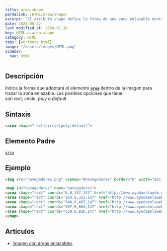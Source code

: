 ```yaml
---
title: area.shape
permalink: /HTML/area/shape/
excerpt: "El atributo shape define la forma de una zona enlazable dentro de un elemento area en HTML."
date: 2023-05-22
last_modified_at: 2024-01-10
key: HTML.a.area.shape
category: HTML
tags: [atributo html]
image: "/assets/images/HTML.png"
sidebar:
  nav: html
---
```


## Descripción


Indica la forma que adoptará el elemento [**`area`**](https://www.w3api.com/HTML/area) dentro de la imagen para trazar la zona enlazable. Las posibles opciones que tiene son _rect_, _circle_, _poly_ o _default_.


## Sintaxis


```html
<area shape="rect|circle|poly|default">
```


## Elemento Padre


[`area`](/HTML/area/)


## Ejemplo


```html
<img src="navegadores.png" usemap="#navegadores" border="0" width="821" height="152" alt="Navegadores" />

<map id="navegadores" name="navegadores">
<area shape="rect" coords="0,0,157,147" href="http://www.ayudaenlaweb.com/navegadores/que-es-internet-explorer/" alt="Internet Explorer" title="Internet Explorer" />
<area shape="rect" coords="164,0,321,147" href="http://www.ayudaenlaweb.com/navegadores/que-es-firefox/" alt="Firefox" title="Firefox" />
<area shape="rect" coords="340,0,497,147" href="http://www.ayudaenlaweb.com/navegadores/que-es-google-chrome/" alt="Google Chrome" title="Google Chrome" />
<area shape="rect" coords="507,0,664,147" href="http://www.ayudaenlaweb.com/navegadores/que-es-safari/" alt="Safari" title="Safari" />
<area shape="rect" coords="659,0,816,147" href="http://www.ayudaenlaweb.com/navegadores/que-es-opera/" alt="Opera" title="Opera" />
</map>
```


## Artículos

- [Imagen con áreas enlazables](http://lineadecodigo.com/html/imagen-con-areas-enlazables/)
